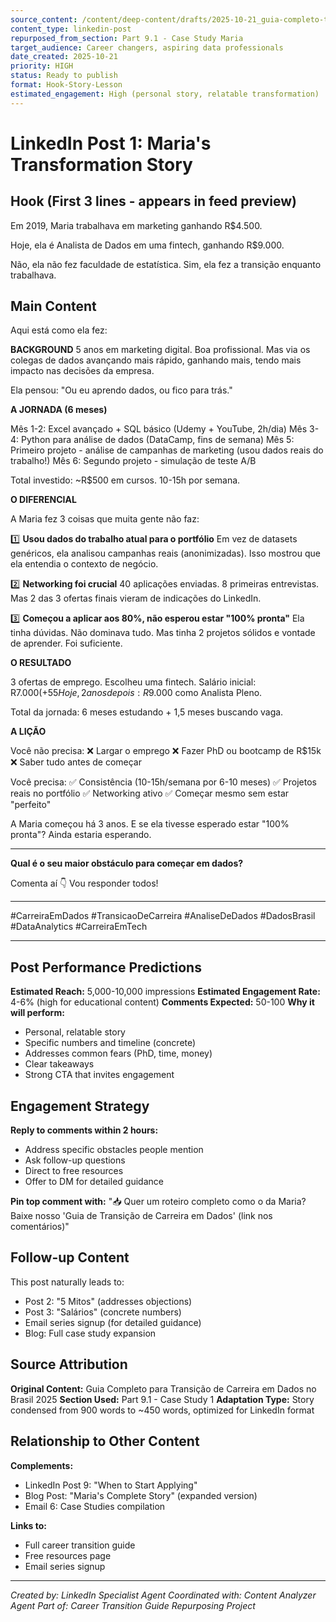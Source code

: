 ```yaml
---
source_content: /content/deep-content/drafts/2025-10-21_guia-completo-transicao-carreira-dados-brasil-outline.md
content_type: linkedin-post
repurposed_from_section: Part 9.1 - Case Study Maria
target_audience: Career changers, aspiring data professionals
date_created: 2025-10-21
priority: HIGH
status: Ready to publish
format: Hook-Story-Lesson
estimated_engagement: High (personal story, relatable transformation)
---
```


# LinkedIn Post 1: Maria's Transformation Story

## Hook (First 3 lines - appears in feed preview)

Em 2019, Maria trabalhava em marketing ganhando R$4.500.

Hoje, ela é Analista de Dados em uma fintech, ganhando R$9.000.

Não, ela não fez faculdade de estatística. Sim, ela fez a transição enquanto trabalhava.

## Main Content

Aqui está como ela fez:

**BACKGROUND**
5 anos em marketing digital. Boa profissional. Mas via os colegas de dados avançando mais rápido, ganhando mais, tendo mais impacto nas decisões da empresa.

Ela pensou: "Ou eu aprendo dados, ou fico para trás."

**A JORNADA (6 meses)**

Mês 1-2: Excel avançado + SQL básico (Udemy + YouTube, 2h/dia)
Mês 3-4: Python para análise de dados (DataCamp, fins de semana)
Mês 5: Primeiro projeto - análise de campanhas de marketing (usou dados reais do trabalho!)
Mês 6: Segundo projeto - simulação de teste A/B

Total investido: ~R$500 em cursos. 10-15h por semana.

**O DIFERENCIAL**

A Maria fez 3 coisas que muita gente não faz:

1️⃣ **Usou dados do trabalho atual para o portfólio**
Em vez de datasets genéricos, ela analisou campanhas reais (anonimizadas). Isso mostrou que ela entendia o contexto de negócio.

2️⃣ **Networking foi crucial**
40 aplicações enviadas. 8 primeiras entrevistas. Mas 2 das 3 ofertas finais vieram de indicações do LinkedIn.

3️⃣ **Começou a aplicar aos 80%, não esperou estar "100% pronta"**
Ela tinha dúvidas. Não dominava tudo. Mas tinha 2 projetos sólidos e vontade de aprender. Foi suficiente.

**O RESULTADO**

3 ofertas de emprego.
Escolheu uma fintech. Salário inicial: R$7.000 (+55%).
Hoje, 2 anos depois: R$9.000 como Analista Pleno.

Total da jornada: 6 meses estudando + 1,5 meses buscando vaga.

**A LIÇÃO**

Você não precisa:
❌ Largar o emprego
❌ Fazer PhD ou bootcamp de R$15k
❌ Saber tudo antes de começar

Você precisa:
✅ Consistência (10-15h/semana por 6-10 meses)
✅ Projetos reais no portfólio
✅ Networking ativo
✅ Começar mesmo sem estar "perfeito"

A Maria começou há 3 anos. E se ela tivesse esperado estar "100% pronta"? Ainda estaria esperando.

---

**Qual é o seu maior obstáculo para começar em dados?**

Comenta aí 👇 Vou responder todos!

---

#CarreiraEmDados #TransicaoDeCarreira #AnaliseDeDados #DadosBrasil #DataAnalytics #CarreiraEmTech

---

## Post Performance Predictions

**Estimated Reach:** 5,000-10,000 impressions
**Estimated Engagement Rate:** 4-6% (high for educational content)
**Comments Expected:** 50-100
**Why it will perform:**
- Personal, relatable story
- Specific numbers and timeline (concrete)
- Addresses common fears (PhD, time, money)
- Clear takeaways
- Strong CTA that invites engagement

## Engagement Strategy

**Reply to comments within 2 hours:**
- Address specific obstacles people mention
- Ask follow-up questions
- Direct to free resources
- Offer to DM for detailed guidance

**Pin top comment with:**
"📥 Quer um roteiro completo como o da Maria? Baixe nosso 'Guia de Transição de Carreira em Dados' (link nos comentários)"

## Follow-up Content

This post naturally leads to:
- Post 2: "5 Mitos" (addresses objections)
- Post 3: "Salários" (concrete numbers)
- Email series signup (for detailed guidance)
- Blog: Full case study expansion

## Source Attribution

**Original Content:** Guia Completo para Transição de Carreira em Dados no Brasil 2025
**Section Used:** Part 9.1 - Case Study 1
**Adaptation Type:** Story condensed from 900 words to ~450 words, optimized for LinkedIn format

## Relationship to Other Content

**Complements:**
- LinkedIn Post 9: "When to Start Applying"
- Blog Post: "Maria's Complete Story" (expanded version)
- Email 6: Case Studies compilation

**Links to:**
- Full career transition guide
- Free resources page
- Email series signup

---

*Created by: LinkedIn Specialist Agent*
*Coordinated with: Content Analyzer Agent*
*Part of: Career Transition Guide Repurposing Project*
